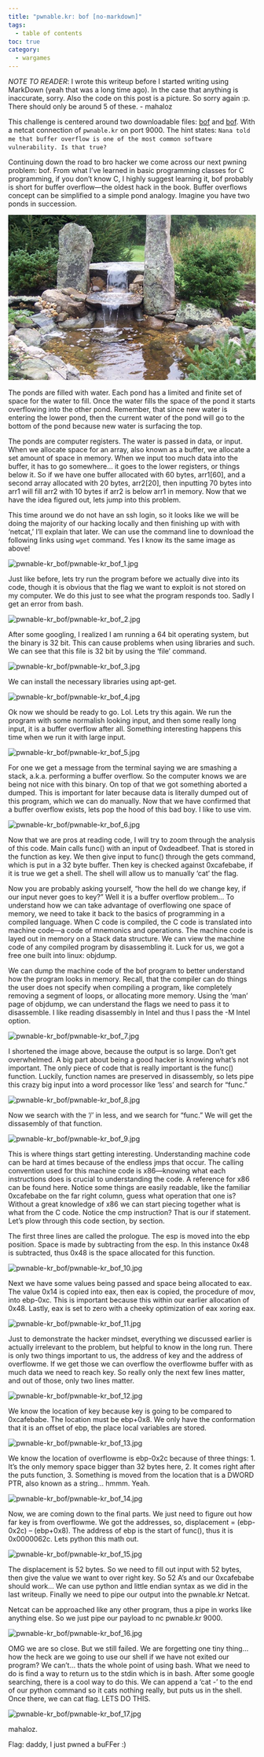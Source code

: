 ```yaml
---
title: "pwnable.kr: bof [no-markdown]"
tags:
  - table of contents
toc: true
category:
  - wargames
---
```


*NOTE TO READER*: I wrote this writeup before I started writing using MarkDown
(yeah that was a long time ago). In the case that anything is inaccurate, sorry.
Also the code on this post is a picture. So sorry again :p. There should only be
around 5 of these. - mahaloz

This challenge is centered around two downloadable files: [bof](http://pwnable.kr/bin/bof) and [bof](http://pwnable.kr/bin/bof.c). With a netcat connection of `pwnable.kr` on port 9000. The hint states: `Nana told me that buffer overflow is one of the most common software vulnerability. Is that true?`

Continuing down the road to bro hacker we come across our next pwning problem: bof. From what I’ve learned in basic programming classes for C programming, if you don’t know C, I highly suggest learning it, bof probably is short for buffer overflow—the oldest hack in the book. Buffer overflows concept can be simplified to a simple pond analogy. Imagine you have two ponds in succession.

![pwnable-kr_bof/pwnable-kr_bof_ponds.jpg](/assets/images/wargames/pwnable-kr_bof/pwnable-kr_bof_ponds.jpg) 

The ponds are filled with water. Each pond has a limited and finite set of space for the water to fill. Once the water fills the space of the pond it starts overflowing into the other pond. Remember, that since new water is entering the lower pond, then the current water of the pond will go to the bottom of the pond because new water is surfacing the top. 

The ponds are computer registers. The water is passed in data, or input. When we allocate space for an array, also known as a buffer, we allocate a set amount of space in memory. When we input too much data into the buffer, it has to go somewhere… it goes to the lower registers, or things below it. So if we have one buffer allocated with 60 bytes, arr1[60], and a second array allocated with 20 bytes, arr2[20], then inputting 70 bytes into arr1 will fill arr2 with 10 bytes if arr2 is below arr1 in memory. Now that we have the idea figured out, lets jump into this problem.

This time around we do not have an ssh login, so it looks like we will be doing the majority of our hacking locally and then finishing up with with ‘netcat,’ I’ll explain that later. We can use the command line to download the following links using `wget` command. Yes I know its the same image as above!

![pwnable-kr_bof/pwnable-kr_bof_1.jpg](/assets/images/wargames/pwnable-kr_bof/pwnable-kr_bof_1.jpg) 

Just like before, lets try run the program before we actually dive into its code, though it is obvious that the flag we want to exploit is not stored on my computer. We do this just to see what the program responds too. Sadly I get an error from bash.


![pwnable-kr_bof/pwnable-kr_bof_2.jpg](/assets/images/wargames/pwnable-kr_bof/pwnable-kr_bof_2.jpg) 

After some googling, I realized I am running a 64 bit operating system, but the binary is 32 bit. This can cause problems when using libraries and such. We can see that this file is 32 bit by using the ‘file’ command. 

![pwnable-kr_bof/pwnable-kr_bof_3.jpg](/assets/images/wargames/pwnable-kr_bof/pwnable-kr_bof_3.jpg) 

We can install the necessary libraries using apt-get.

![pwnable-kr_bof/pwnable-kr_bof_4.jpg](/assets/images/wargames/pwnable-kr_bof/pwnable-kr_bof_4.jpg)

Ok now we should be ready to go. Lol. Lets try this again. We run the program with some normalish looking input, and then some really long input, it is a buffer overflow after all. Something interesting happens this time when we run it with large input.


![pwnable-kr_bof/pwnable-kr_bof_5.jpg](/assets/images/wargames/pwnable-kr_bof/pwnable-kr_bof_5.jpg) 

For one we get a message from the terminal saying we are smashing a stack, a.k.a. performing a buffer overflow. So the computer knows we are being not nice with this binary. On top of that we got something aborted a dumped. This is important for later because data is literally dumped out of this program, which we can do manually. Now that we have confirmed that a buffer overflow exists, lets pop the hood of this bad boy. I like to use vim.

![pwnable-kr_bof/pwnable-kr_bof_6.jpg](/assets/images/wargames/pwnable-kr_bof/pwnable-kr_bof_6.jpg) 

Now that we are pros at reading code, I will try to zoom through the analysis of this code. Main calls func() with an input of 0xdeadbeef. That is stored in the function as key. We then give input to func() through the gets command, which is put in a 32 byte buffer. Then key is checked against 0xcafebabe, if it is true we get a shell. The shell will allow us to manually ‘cat’ the flag. 

Now you are probably asking yourself, “how the hell do we change key, if our input never goes to key?” Well it is a buffer overflow problem… To understand how we can take advantage of overflowing one space of memory, we need to take it back to the basics of programming in a compiled language. When C code is compiled, the C code is translated into machine code—a code of mnemonics and operations. The machine code is layed out in memory on a Stack data structure. We can view the machine code of any compiled program by disassembling it. Luck for us, we got a free one built into linux: objdump. 

We can dump the machine code of the bof program to better understand how the program looks in memory. Recall, that the compiler can do things the user does not specify when compiling a program, like completely removing a segment of loops, or allocating more memory. Using the ‘man’ page of objdump, we can understand the flags we need to pass it to disassemble. I like reading disassembly in Intel and thus I pass the -M Intel option. 


![pwnable-kr_bof/pwnable-kr_bof_7.jpg](/assets/images/wargames/pwnable-kr_bof/pwnable-kr_bof_7.jpg) 

I shortened the image above, because the output is so large. Don’t get overwhelmed. A big part about being a good hacker is knowing what’s not important. The only piece of code that is really important is the func() function. Luckily, function names are preserved in disassembly, so lets pipe this crazy big input into a word processor like ‘less’ and search for “func.”


![pwnable-kr_bof/pwnable-kr_bof_8.jpg](/assets/images/wargames/pwnable-kr_bof/pwnable-kr_bof_8.jpg) 

Now we search with the ‘/’ in less, and we search for “func.” We will get the dissasembly of that function.

![pwnable-kr_bof/pwnable-kr_bof_9.jpg](/assets/images/wargames/pwnable-kr_bof/pwnable-kr_bof_9.jpg) 

This is where things start getting interesting. Understanding machine code can be hard at times because of the endless jmps that occur. The calling convention used for this machine code is x86—knowing what each instructions does is crucial to understanding the code. A reference for x86 can be found here. 
Notice some things are easily readable, like the familiar 0xcafebabe on the far right column, guess what operation that one is? Without a great knowledge of x86 we can start piecing together what is what from the C code. Notice the cmp instruction? That is our if statement. Let’s plow through this code section, by section.

The first three lines are called the prologue. The esp is moved into the ebp position. Space is made by subtracting from the esp. In this instance 0x48 is subtracted, thus 0x48 is the space allocated for this function. 

![pwnable-kr_bof/pwnable-kr_bof_10.jpg](/assets/images/wargames/pwnable-kr_bof/pwnable-kr_bof_10.jpg) 

Next we have some values being passed and space being allocated to eax. The value 0x14 is copied into eax, then eax is copied, the procedure of mov, into ebp-0xc. This is important because this within our earlier allocation of 0x48. Lastly, eax is set to zero with a cheeky optimization of eax xoring eax. 


![pwnable-kr_bof/pwnable-kr_bof_11.jpg](/assets/images/wargames/pwnable-kr_bof/pwnable-kr_bof_11.jpg) 

Just to demonstrate the hacker mindset, everything we discussed earlier is actually irrelevant to the problem, but helpful to know in the long run. There is only two things important to us, the address of key and the address of overflowme. If we get those we can overflow the overflowme buffer with as much data we need to reach key. So really only the next few lines matter, and out of those, only two lines matter.

![pwnable-kr_bof/pwnable-kr_bof_12.jpg](/assets/images/wargames/pwnable-kr_bof/pwnable-kr_bof_12.jpg) 

We know the location of key because key is going to be compared to 0xcafebabe. The location must be ebp+0x8. We only have the conformation that it is an offset of ebp, the place local variables are stored.


![pwnable-kr_bof/pwnable-kr_bof_13.jpg](/assets/images/wargames/pwnable-kr_bof/pwnable-kr_bof_13.jpg) 

We know the location of overflowme is ebp-0x2c because of three things: 1. It’s the only memory space bigger than 32 bytes here, 2. It comes right after the puts function, 3. Something is moved from the location that is a DWORD PTR, also known as a string… hmmm. Yeah. 

![pwnable-kr_bof/pwnable-kr_bof_14.jpg](/assets/images/wargames/pwnable-kr_bof/pwnable-kr_bof_14.jpg) 

Now, we are coming down to the final parts. We just need to figure out how far key is from overflowme. We got the addresses, so, displacement = (ebp-0x2c) – (ebp+0x8). The address of ebp is the start of func(), thus it is 0x0000062c. Lets python this math out.


![pwnable-kr_bof/pwnable-kr_bof_15.jpg](/assets/images/wargames/pwnable-kr_bof/pwnable-kr_bof_15.jpg) 

The displacement is 52 bytes. So we need to fill out input with 52 bytes, then give the value we want to over right key. So 52 A’s and our 0xcafebabe should work… We can use python and little endian syntax as we did in the last writeup. Finally we need to pipe our output into the pwnable.kr Netcat.

Netcat can be approached like any other program, thus a pipe in works like anything else. So we just pipe our payload to nc pwnable.kr 9000.


![pwnable-kr_bof/pwnable-kr_bof_16.jpg](/assets/images/wargames/pwnable-kr_bof/pwnable-kr_bof_16.jpg) 

OMG we are so close. But we still failed. We are forgetting one tiny thing… how the heck are we going to use our shell if we have not exited our program? We can’t… thats the whole point of using bash. What we need to do is find a way to return us to the stdin which is in bash. After some google searching, there is a cool way to do this. We can append a ‘cat -’ to the end of our python command so it cats nothing really, but puts us in the shell. Once there, we can cat flag. LETS DO THIS.


![pwnable-kr_bof/pwnable-kr_bof_17.jpg](/assets/images/wargames/pwnable-kr_bof/pwnable-kr_bof_17.jpg) 

mahaloz.

Flag: daddy, I just pwned a buFFer :)








	








